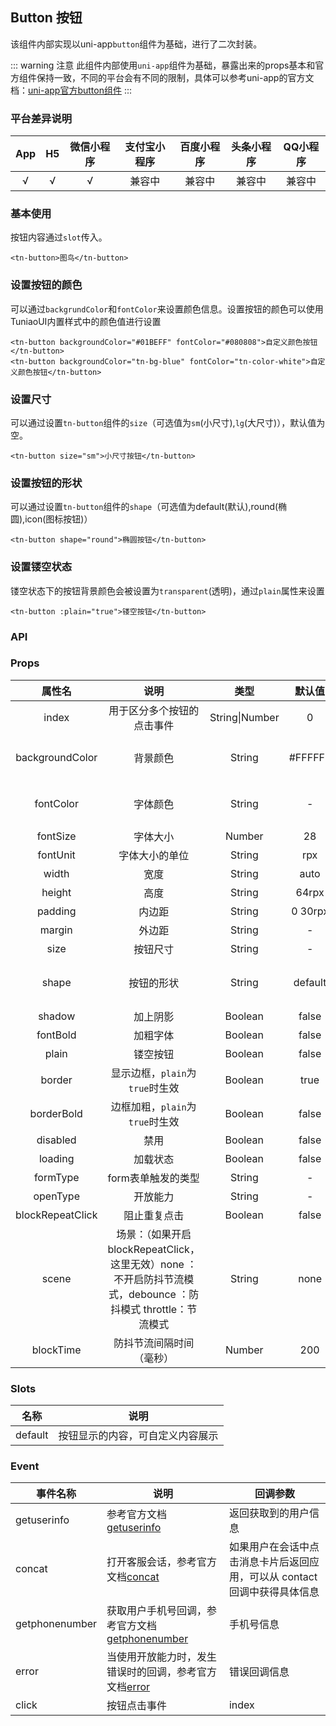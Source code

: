 ## Button 按钮 <to-api/>
<demo-model url="/basicPage/button/button"></demo-model>
该组件内部实现以uni-app`button`组件为基础，进行了二次封装。

::: warning 注意
此组件内部使用`uni-app`组件为基础，暴露出来的props基本和官方组件保持一致，不同的平台会有不同的限制，具体可以参考uni-app的官方文档：[uni-app官方button组件](https://uniapp.dcloud.io/component/button)
:::

### 平台差异说明

|  App   |  H5  | 微信小程序 | 支付宝小程序 | 百度小程序 | 头条小程序 | QQ小程序 |
| :----: | :--: | :--------: | :----------: | :--------: | :--------: | :------: |
| √ |  √   |     √      |    兼容中    |   兼容中   |   兼容中   |  兼容中  |



### 基本使用

按钮内容通过`slot`传入。

```vue
<tn-button>图鸟</tn-button>
```



### 设置按钮的颜色

可以通过`backgrundColor`和`fontColor`来设置颜色信息。设置按钮的颜色可以使用TuniaoUI内置样式中的颜色值进行设置

```vue
<tn-button backgroundColor="#01BEFF" fontColor="#080808">自定义颜色按钮</tn-button>
<tn-button backgroundColor="tn-bg-blue" fontColor="tn-color-white">自定义颜色按钮</tn-button>
```



### 设置尺寸

可以通过设置`tn-button`组件的`size`（可选值为`sm`(小尺寸),`lg`(大尺寸)），默认值为空。

```vue
<tn-button size="sm">小尺寸按钮</tn-button>
```



### 设置按钮的形状

可以通过设置`tn-button`组件的`shape`（可选值为default(默认),round(椭圆),icon(图标按钮)）

```vue
<tn-button shape="round">椭圆按钮</tn-button>
```



### 设置镂空状态

镂空状态下的按钮背景颜色会被设置为`transparent`(透明)，通过`plain`属性来设置

```vue
<tn-button :plain="true">镂空按钮</tn-button>
```



### API

### Props

|      属性名      |              说明               |       类型       | 默认值  |                        可选值                         |
| :--------------: | :-----------------------------: |:--------------:| :-----: | :---------------------------------------------------: |
|      index       |   用于区分多个按钮的点击事件    | String\|Number |    0    |                           -                           |
| backgroundColor  |            背景颜色             |     String     | #FFFFFF | 颜色的十六进制值，rgba(),rgb(),TuniaoUI内置的颜色类名 |
|    fontColor     |            字体颜色             |     String     |    -    | 颜色的十六进制值，rgba(),rgb(),TuniaoUI内置的颜色类名 |
|     fontSize     |            字体大小             |     Number     |   28    |                           -                           |
|     fontUnit     |         字体大小的单位          |     String     |   rpx   |                           -                           |
|      width       |              宽度               |     String     |  auto   |                           -                           |
|      height      |              高度               |     String     |  64rpx  |                           -                           |
|     padding      |             内边距              |     String     | 0 30rpx |                           -                           |
|      margin      |             外边距              |     String     |    -    |                           -                           |
|       size       |            按钮尺寸             |     String     |    -    |                         sm/lg                         |
|      shape       |           按钮的形状            |     String     | default |    default(默认)、round(椭圆按钮)、icon(图标按钮)     |
|      shadow      |            加上阴影             |    Boolean     |  false  |                         true                          |
|     fontBold     |            加粗字体             |    Boolean     |  false  |                         true                          |
|      plain       |            镂空按钮             |    Boolean     |  false  |                         true                          |
|      border      | 显示边框，`plain`为`true`时生效 |    Boolean     |  true   |                         false                         |
|    borderBold    | 边框加粗，`plain`为`true`时生效 |    Boolean     |  false  |                         true                          |
|     disabled     |              禁用               |    Boolean     |  false  |                         true                          |
|     loading      |            加载状态             |    Boolean     |  false  |                         true                          |
|     formType     |       form表单触发的类型        |     String     |    -    |                     submit/reset                      |
|     openType     |            开放能力             |     String     |    -    |                  参考uni-app官方文档                  |
| blockRepeatClick |          阻止重复点击           |    Boolean     |  false  |                         true                          |
| scene |          场景：（如果开启blockRepeatClick，这里无效）none ： 不开启防抖节流模式，debounce ：防抖模式 throttle：节流模式           |     String     |  none  |                         true                          |
| blockTime |          防抖节流间隔时间（毫秒）           |    Number     |  200  |                         true                          |



### Slots

|  名称   |               说明               |
| :-----: | :------------------------------: |
| default | 按钮显示的内容，可自定义内容展示 |



### Event

| 事件名称       | 说明                                                         | 回调参数                                                     |
| -------------- | ------------------------------------------------------------ | ------------------------------------------------------------ |
| getuserinfo    | 参考官方文档[getuserinfo](https://uniapp.dcloud.io/component/button) | 返回获取到的用户信息                                         |
| concat         | 打开客服会话，参考官方文档[concat](https://uniapp.dcloud.io/component/button) | 如果用户在会话中点击消息卡片后返回应用，可以从 contact 回调中获得具体信息 |
| getphonenumber | 获取用户手机号回调，参考官方文档[getphonenumber](https://uniapp.dcloud.io/component/button) | 手机号信息                                                   |
| error          | 当使用开放能力时，发生错误时的回调，参考官方文档[error](https://uniapp.dcloud.io/component/button) | 错误回调信息                                                 |
| click          | 按钮点击事件                                                 | index                                                        |

